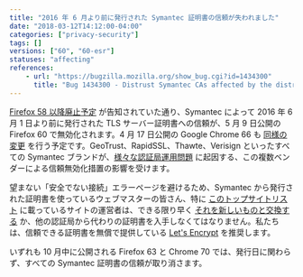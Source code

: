 ```yaml
---
title: "2016 年 6 月より前に発行された Symantec 証明書の信頼が失われました"
date: "2018-03-12T14:12:00-04:00"
categories: ["privacy-security"]
tags: []
versions: ["60", "60-esr"]
statuses: "affecting"
references:
    - url: "https://bugzilla.mozilla.org/show_bug.cgi?id=1434300"
      title: "Bug 1434300 - Distrust Symantec CAs affected by the distrust plan"
---
```

[Firefox 58 以降廃止予定](https://www.fxsitecompat.dev/ja/docs/2018/symantec-issued-certificates-will-soon-be-distrusted/) が告知されていた通り、Symantec によって 2016 年 6 月 1 日より前に発行された TLS サーバー証明書への信頼が、5 月 9 日公開の Firefox 60 で無効化されます。4 月 17 日公開の Google Chrome 66 も [同様の変更](https://developers-jp.googleblog.com/2017/09/chromes-plan-to-distrust-symantec.html) を行う予定です。GeoTrust、RapidSSL、Thawte、Verisign といったすべての Symantec ブランドが、[様々な認証局運用問題](https://wiki.mozilla.org/CA:Symantec_Issues) に起因する、この複数ベンダーによる信頼無効化措置の影響を受けます。

望まない「安全でない接続」エラーページを避けるため、Symantec から発行された証明書を使っているウェブマスターの皆さん、特に [このトップサイトリスト](https://bugzilla.mozilla.org/attachment.cgi?id=8953758) に載っているサイトの運営者は、できる限り早く [それを新しいものと交換する](https://www.symantec.com/connect/ja/blogs/symantec-ssltls) か、他の認証局から代わりの証明書を入手しなくてはなりません。私たちは、信頼できる証明書を無償で提供している [Let's Encrypt](https://letsencrypt.org/) を推奨します。

いずれも 10 月中に公開される Firefox 63 と Chrome 70 では、発行日に関わらず、すべての Symantec 証明書の信頼が取り消さます。
